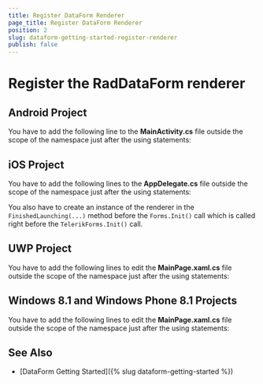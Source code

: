 ```yaml
---
title: Register DataForm Renderer
page_title: Register DataForm Renderer
position: 2
slug: dataform-getting-started-register-renderer
publish: false
---
```


# Register the RadDataForm renderer

## Android Project

You have to add the following line to the **MainActivity.cs** file outside the scope of the namespace just after the using statements:

<snippet id='dataform-getting-started-android-renderer'/>

## iOS Project

You have to add the following lines to the **AppDelegate.cs** file outside the scope of the namespace just after the using statements:

<snippet id='dataform-getting-started-ios-renderer'/>

You also have to create an instance of the renderer in the `FinishedLaunching(...)` method before the `Forms.Init()` call which is called right before the `TelerikForms.Init()` call.

<snippet id='dataform-getting-started-ios-init'/>

## UWP Project

You have to add the following lines to edit the **MainPage.xaml.cs** file outside the scope of the namespace just after the using statements:

<snippet id='dataform-getting-started-uwp-renderer'/>
	
## Windows 8.1 and Windows Phone 8.1 Projects

You have to add the following lines to edit the **MainPage.xaml.cs** file outside the scope of the namespace just after the using statements:

<snippet id='dataform-getting-started-winrt-renderer'/>

## See Also

- [DataForm Getting Started]({% slug dataform-getting-started %})